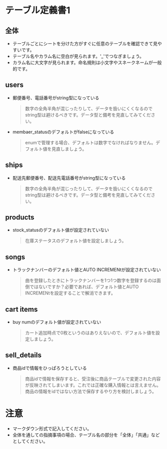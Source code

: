 # テーブル定義書1
## 全体
- テーブルごとにシートを分けた方がすぐに任意のテーブルを確認できて見やすいです。
- テーブル名やカラム名に空白が見られます。'_'でつなぎましょう。
- カラム名に大文字が見られます。命名規則は小文字やスネークネームが一般的です。

## users
- 郵便番号、電話番号がstring型になっている
  >  数字の全角半角が混じったりして、データを扱いにくくなるのでstring型は避けるべきです。データ型と備考を見直してみてください。
- membaer_statusのデフォルトがfalseになっている
  >  enumで管理する場合、デフォルトは数字でなければなりません。デフォルト値を見直しましょう。

## ships
- 配送先郵便番号、配送先電話番号がstring型になっている
  >  数字の全角半角が混じったりして、データを扱いにくくなるのでstring型は避けるべきです。データ型と備考を見直してみてください。

## products
- stock_statusのデフォルト値が設定されていない
  >  在庫ステータスのデフォルト値を設定しましょう。

## songs
- トラックナンバーのデフォルト値とAUTO INCREMENtが設定されていない
  >  曲を登録したときにトラックナンバーを1つ1つ数字を登録するのは面倒ではないですか？必要であれば、デフォルト値とAUTO INCREMENtを設定することで解消できます。
  
## cart items
- buy numのデフォルト値が設定されていない
  >  カート追加時点で0枚というのはありえないので、デフォルト値を設定しましょう。

## sell_details
- 商品idで情報をひっぱろうとしている
  >  商品idで情報を保存すると、受注後に商品テーブルで変更された内容が反映されてしまいます。これでは正確な購入情報とは言えません。商品の情報をidではない方法で保存するやり方を検討しましょう。

# 注意
* マークダウン形式で記入してください。
* 全体を通しての指摘事項の場合、テーブル名の部分を「全体」「共通」などとしてください。
